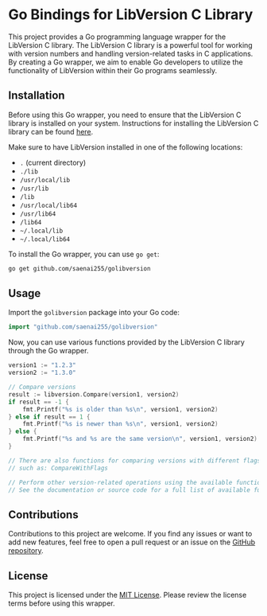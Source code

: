 # Go Bindings for LibVersion C Library

This project provides a Go programming language wrapper for the LibVersion C library. The LibVersion C library is a powerful tool for working with version numbers and handling version-related tasks in C applications. By creating a Go wrapper, we aim to enable Go developers to utilize the functionality of LibVersion within their Go programs seamlessly.

## Installation

Before using this Go wrapper, you need to ensure that the LibVersion C library is installed on your system. Instructions for installing the LibVersion C library can be found [here](https://github.com/repology/libversion).

Make sure to have LibVersion installed in one of the following locations:
 - `.` (current directory)
 - `./lib`
 - `/usr/local/lib`
 - `/usr/lib`
 - `/lib`
 - `/usr/local/lib64`
 - `/usr/lib64`
 - `/lib64`
 - `~/.local/lib`
 - `~/.local/lib64`

To install the Go wrapper, you can use `go get`:

```bash
go get github.com/saenai255/golibversion
```

## Usage

Import the `golibversion` package into your Go code:

```go
import "github.com/saenai255/golibversion"
```

Now, you can use various functions provided by the LibVersion C library through the Go wrapper.

```go
version1 := "1.2.3"
version2 := "1.3.0"

// Compare versions
result := libversion.Compare(version1, version2)
if result == -1 {
    fmt.Printf("%s is older than %s\n", version1, version2)
} else if result == 1 {
    fmt.Printf("%s is newer than %s\n", version1, version2)
} else {
    fmt.Printf("%s and %s are the same version\n", version1, version2)
}

// There are also functions for comparing versions with different flags,
// such as: CompareWithFlags

// Perform other version-related operations using the available functions in the wrapper.
// See the documentation or source code for a full list of available functions.
```

## Contributions

Contributions to this project are welcome. If you find any issues or want to add new features, feel free to open a pull request or an issue on the [GitHub repository](https://github.com/saenai255/golibversion).

## License

This project is licensed under the [MIT License](https://github.com/saenai255/golibversion/blob/main/LICENSE). Please review the license terms before using this wrapper.